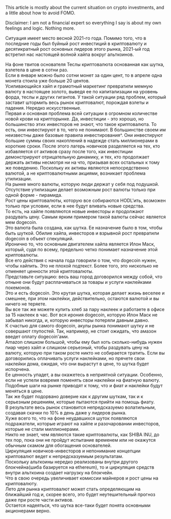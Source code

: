This article is mostly about the current situation on crypto investments, and a little about how to avoid FOMO.

Disclaimer:
I am not a financial expert so everything I say is about my own feelings and logic. Nothing more.

Ситуация имеет место весной 2021-го года. Помимо того, что в последние годы был буйный рост инвестиций в криптовалюту и
десятикратный рост основных лидеров этого рынка, 2021-ый год встретил нас настоящей волной хайпа вокруг альткоинов.

На фоне твитов основателя Теслы криптовалюта основанная как шутка, взлетела в цене в сотни раз.  
Если в январе можно было сотни монет за один цент, то в апреле одна монета стоила уже больше 20 центов.  
Усиливающийся хайп и грамотный маркетинг превратили мемную валюту в настоящее золото, выведя ее по капитализации на уровень форда, теслы и других
гигантов.
У такой ситуации ряд проблем, который заставит штормить весь рынок криптовалют, порождая взлеты и падения. Нередко искусственные.  
Первая и основная проблема всей ситуации в огромном количестве новой крови на крипторынке. Да, инвестиции - это хорошо, но большинство этих инвесторов 
не знают, что такое криптовалюта. То есть, они инвестируют в то, чего не понимают. В большинстве своем им неизвестны даже базовые правила инвестирования^.
Они инвестируют большие суммы своих накоплений в надежде стать миллионерами в короткие сроки. После этого лагерь новичков разделяется на тех,
кто избавляется от активов сразу после того, как инвестиции демонстрируют отрицательную динамику,
и тех, кто продолжает держать активы несмотря ни на что, призывая всех остальных к тому же поведению.
Поскольку их активы являются непосредственно валютой, а не криптовалютными акциями, возникает проблема утилизации.  
На рынке много валюты, которую люди держат у себя под подушкой. Отсутствие утилизации делает возможным рост валюты только при одной форме - пирамида.  
Рост цены криптовалюты, которую все собираются HODL'ить, возможен только при условии, если в нее будут вливать новые средства.  
То есть, на хайпе появляются новые инвесторы и продолжают раздувать цену. Самым ярким примером такой валюты сейчас является мем dogecoin.  
Это валюта была создана, как шутка. Ее назначение было в том, чтобы быть шуткой. Обилие хайпа, инвесторов и взрывной рост превратили dogecoin в объект спекуляций.  
Иронично то, что основным двигателем хайпа является Илон Маск, который, судя по всему, предельно четко понимает назначение этой криптовалюты.  
Все его действия с начала года говорили о том, что dogecoin нужен, чтобы хайпить. Это не плохой подтекст. Более того, это нисколько не отменяет ценности этой криптовалюты.  
Представьте ситуацию: весь ваш город договорился между собой, что отныне они будут расплачиваться за товары и услуги наклейками покемонов.  
Это и есть dogecoin. Это крутая шутка, которая делает жизнь веселее и смешнее, при этом наклейки, действительно, остаются валютой и вы ничего не теряете.  
Вы все так же можете купить хлеб за пару наклеек и работаете в офисе за 15 наклеек в час. Вот вся ирония dogecoin, которую Илон Маск
не забывал никогда, и, которую инвесторы потеряли давным давно.  
К счастью для самого dogecoin, акулы рынка понимают шутку и не совершают глупостей. Так, например, не стоит ожидать, что амазон введет оплату dogecoin'ами.  
Amazon слишком большой, чтобы ему был хоть сколько-нибудь нужен пиар через хайп и слишком серьезный, чтобы раздувать цену на валюту, которую при таком росте никто
не собирается тратить.
Если вы договорились оплачивать услуги наклейками, но прячете свои наклейки дома, ожидая, что они вырастут в цене, то шутка будет испорчена.  
Ее ценность упадет, а вы окажетесь в неприятной ситуации. Особенно, если не успели вовремя поменять свои наклейки на фиатную валюту.  
Подобные шаги на рынке приводят к тому, что и фиат и наклейки будут меняться в цене.  
Так же будет подорвано доверие как к другим шуткам, так и к серьезным решениям, которые пытаются прийти на помощь фиату.  
В результате весь рынок становится непредсказуемо волатильным, создавая скачки по 10% в день даже у лидеров рынка.  
Хуже всего то, что на фоне неудавшихся шуток появляются подражатели, которые играют на хайпе и разочаровании инвесторов, которые не стали миллионерами.  
Никто не знает, чем являются такие криптовалюты, как SHIBA INU, до тех пор, пока они не пройдут испытание временем или не окажутся обычным скамом для обогащения основателей.  
Циркуляция новичков-инвесторов и непонимание концепции криптовалют ведет к непредсказуемым результатам.  
Поскольку альткоины нередко реализованы внутри другого блокчейна(шиба базируется на ethereum), то и циркуляция средств внутри альткоина создает нагрузку на блокчейн.  
Что в свою очередь увеличивает комиссии майнеров и рост цены на криптовалюту.  
Лето для рынка криптовалют может стать определяющим на ближайший год и, скорее всего, это будет неутешительный прогноз даже при росте части активов.  
Остается надеяться, что шутка все-таки будет понята основными акционерами верно.